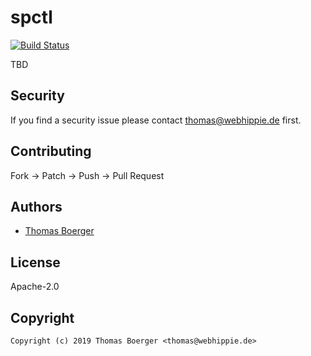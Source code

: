 # spctl

[![Build Status](https://cloud.drone.io/api/badges/machippie/spctl/status.svg)](https://cloud.drone.io/machippie/spctl)

TBD

## Security

If you find a security issue please contact thomas@webhippie.de first.

## Contributing

Fork -> Patch -> Push -> Pull Request

## Authors

* [Thomas Boerger](https://github.com/tboerger)

## License

Apache-2.0

## Copyright

```console
Copyright (c) 2019 Thomas Boerger <thomas@webhippie.de>
```
